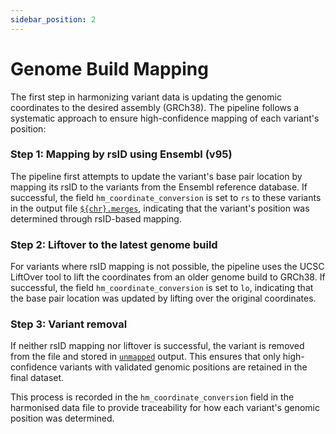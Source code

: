 ```yaml
---
sidebar_position: 2
---
```


# Genome Build Mapping

The first step in harmonizing variant data is updating the genomic coordinates to the desired assembly (GRCh38). The pipeline follows a systematic approach to ensure high-confidence mapping of each variant's position:

### Step 1: Mapping by rsID using Ensembl (v95)
 The pipeline first attempts to update the variant's base pair location by mapping its rsID to the variants from the Ensembl reference database. If successful, the field `hm_coordinate_conversion` is set to `rs` to these variants in the output file [`${chr}.merges`](../Explanation/output-file-explanation#genome-build-mapping-outputs), indicating that the variant's position was determined through rsID-based mapping.

### Step 2: Liftover to the latest genome build
 For variants where rsID mapping is not possible, the pipeline uses the UCSC LiftOver tool to lift the coordinates from an older genome build to GRCh38. If successful, the field `hm_coordinate_conversion` is set to `lo`, indicating that the base pair location was updated by lifting over the original coordinates.
 
### Step 3: Variant removal
 If neither rsID mapping nor liftover is successful, the variant is removed from the file and stored in [`unmapped`](../Explanation/output-file-explanation#genome-build-mapping-outputs) output. This ensures that only high-confidence variants with validated genomic positions are retained in the final dataset.

This process is recorded in the `hm_coordinate_conversion` field in the harmonised data file to provide traceability for how each variant's genomic position was determined. 